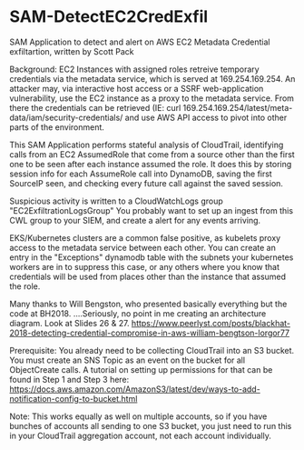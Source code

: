 # SAM-DetectEC2CredExfil
SAM Application to detect and alert on AWS EC2 Metadata Credential exfiltartion, written by Scott Pack

Background:  EC2 Instances with assigned roles retreive temporary credentials via the metadata service, which is served at 169.254.169.254.  An attacker may, via interactive host access or a SSRF web-application vulnerability, use the EC2 instance as a proxy to the metadata service.  From there the credentials can be retrieved (IE: curl 169.254.169.254/latest/meta-data/iam/security-credentials/<role-name> and use AWS API access to pivot into other parts of the environment.
  
This SAM Application performs stateful analysis of CloudTrail, identifying calls from an EC2 AssumedRole that come from a source other than the first one to be seen after each instance assumed the role.  It does this by storing session info for each AssumeRole call into DynamoDB, saving the first SourceIP seen, and checking every future call against the saved session.

Suspicious activity is written to a CloudWatchLogs group "EC2ExfiltrationLogsGroup"
You probably want to set up an ingest from this CWL group to your SIEM, and create a alert for any events arriving.

EKS/Kubernetes clusters are a common false positive, as kubelets proxy access to the metadata service between each other.
You can create an entry in the "Exceptions" dynamodb table with the subnets your kubernetes workers are in to suppress this case, or any others where you know that credentials will be used from places other than the instance that assumed the role.

Many thanks to Will Bengston, who presented basically everything but the code at BH2018.
....Seriously, no point in me creating an architecture diagram.  Look at Slides 26 & 27.
https://www.peerlyst.com/posts/blackhat-2018-detecting-credential-compromise-in-aws-william-bengtson-lorgor77

Prerequisite: You already need to be collecting CloudTrail into an S3 bucket.
You must create an SNS Topic as an event on the bucket for all ObjectCreate calls.
A tutorial on setting up permissions for that can be found in Step 1 and Step 3 here:
https://docs.aws.amazon.com/AmazonS3/latest/dev/ways-to-add-notification-config-to-bucket.html

Note: This works equally as well on multiple accounts, so if you have bunches of accounts all sending to one S3 bucket, you just need to run this in your CloudTrail aggregation account, not each account individually.  
